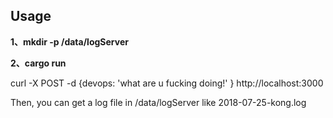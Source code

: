 ## Usage
**1、mkdir -p /data/logServer**

**2、cargo run**

curl -X POST -d {devops: 'what are u fucking doing!' } http://localhost:3000

Then, you can get a log file in /data/logServer like 2018-07-25-kong.log 
